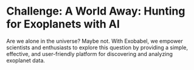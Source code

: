 # Challenge: A World Away: Hunting for Exoplanets with AI

Are we alone in the universe? Maybe not. With Exobabel, we empower scientists and enthusiasts to explore this question by providing a simple, effective, and user-friendly platform for discovering and analyzing exoplanet data.
